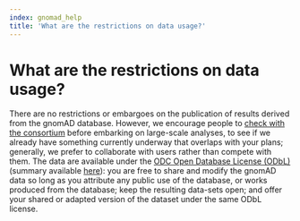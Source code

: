```yaml
---
index: gnomad_help
title: 'What are the restrictions on data usage?'
---
```


# What are the restrictions on data usage?

There are no restrictions or embargoes on the publication of results derived from the gnomAD database. However, we encourage people to [check with the consortium](exomeconsortium@gmail.com) before embarking on large-scale analyses, to see if we already have something currently underway that overlaps with your plans; generally, we prefer to collaborate with users rather than compete with them. The data are available under the [ODC Open Database License (ODbL)](http://opendatacommons.org/licenses/odbl/1.0/) (summary available [here](http://www.opendatacommons.org/licenses/odbl/1-0/summary/)): you are free to share and modify the gnomAD data so long as you attribute any public use of the database, or works produced from the database; keep the resulting data-sets open; and offer your shared or adapted version of the dataset under the same ODbL license.
